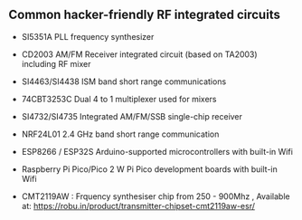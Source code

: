 ## Common hacker-friendly RF integrated circuits

- SI5351A PLL frequency synthesizer

- CD2003 AM/FM Receiver integrated circuit (based on TA2003) including RF mixer

- SI4463/SI4438 ISM band short range communications

- 74CBT3253C Dual 4 to 1 multiplexer used for mixers

- SI4732/SI4735 Integrated AM/FM/SSB single-chip receiver

- NRF24L01 2.4 GHz band short range communication

- ESP8266 / ESP32S Arduino-supported microcontrollers with built-in Wifi

- Raspberry Pi Pico/Pico 2 W Pi Pico development boards with built-in Wifi

- CMT2119AW : Frquency synthesiser chip from 250 - 900Mhz , Available at: https://robu.in/product/transmitter-chipset-cmt2119aw-esr/

